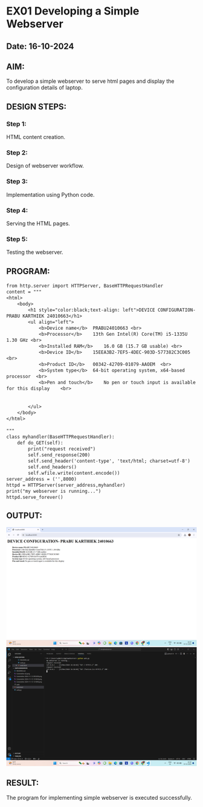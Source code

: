 # EX01 Developing a Simple Webserver
## Date: 16-10-2024

## AIM:
To develop a simple webserver to serve html pages and display the configuration details of laptop.

## DESIGN STEPS:
### Step 1: 
HTML content creation.

### Step 2:
Design of webserver workflow.

### Step 3:
Implementation using Python code.

### Step 4:
Serving the HTML pages.

### Step 5:
Testing the webserver.

## PROGRAM:
```
from http.server import HTTPServer, BaseHTTPRequestHandler
content = """
<html>
    <body>
        <h1 style="color:black;text-align: left">DEVICE CONFIGURATION- PRABU KARTHIEK 24010663</h1>
        <ul align="left">
            <b>Device name</b>  PRABU24010663 <br>
            <b>Processor</b>    13th Gen Intel(R) Core(TM) i5-1335U   1.30 GHz <br>
            <b>Installed RAM</b>    16.0 GB (15.7 GB usable) <br>
            <b>Device ID</b>    15EEA3B2-7EF5-4DEC-903D-577382C3C005  <br>
            <b>Product ID</b>   00342-42709-01079-AAOEM  <br>
            <b>System type</b>  64-bit operating system, x64-based processor  <br>
            <b>Pen and touch</b>    No pen or touch input is available for this display    <br>
            

        </ul>
    </body>
</html>

"""
class myhandler(BaseHTTPRequestHandler):
    def do_GET(self):
        print("request received")
        self.send_response(200)
        self.send_header('content-type', 'text/html; charset=utf-8')
        self.end_headers()
        self.wfile.write(content.encode())
server_address = ('',8000)
httpd = HTTPServer(server_address,myhandler)
print("my webserver is running...")
httpd.serve_forever()

```

## OUTPUT:
![alt text](<Screenshot 2024-11-15 161942.png>)
![alt text](<Screenshot 2024-11-15 161859.png>)
## RESULT:
The program for implementing simple webserver is executed successfully.
